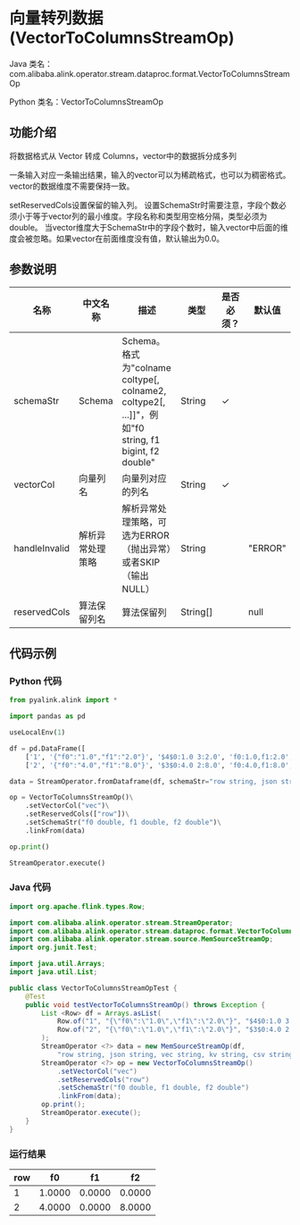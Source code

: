 # 向量转列数据 (VectorToColumnsStreamOp)
Java 类名：com.alibaba.alink.operator.stream.dataproc.format.VectorToColumnsStreamOp

Python 类名：VectorToColumnsStreamOp


## 功能介绍
将数据格式从 Vector 转成 Columns，vector中的数据拆分成多列

一条输入对应一条输出结果，输入的vector可以为稀疏格式，也可以为稠密格式。
vector的数据维度不需要保持一致。

setReservedCols设置保留的输入列。
设置SchemaStr时需要注意，字段个数必须小于等于vector列的最小维度。字段名称和类型用空格分隔，类型必须为double。
当vector维度大于SchemaStr中的字段个数时，输入vector中后面的维度会被忽略。如果vector在前面维度没有值，默认输出为0.0。

## 参数说明

| 名称 | 中文名称 | 描述 | 类型 | 是否必须？ | 默认值 |
| --- | --- | --- | --- | --- | --- |
| schemaStr | Schema | Schema。格式为"colname coltype[, colname2, coltype2[, ...]]"，例如"f0 string, f1 bigint, f2 double" | String | ✓ |  |
| vectorCol | 向量列名 | 向量列对应的列名 | String | ✓ |  |
| handleInvalid | 解析异常处理策略 | 解析异常处理策略，可选为ERROR（抛出异常）或者SKIP（输出NULL） | String |  | "ERROR" |
| reservedCols | 算法保留列名 | 算法保留列 | String[] |  | null |

## 代码示例
### Python 代码
```python
from pyalink.alink import *

import pandas as pd

useLocalEnv(1)

df = pd.DataFrame([
    ['1', '{"f0":"1.0","f1":"2.0"}', '$4$0:1.0 3:2.0', 'f0:1.0,f1:2.0', '1.0,2.0', 1.0, 2.0],
    ['2', '{"f0":"4.0","f1":"8.0"}', '$3$0:4.0 2:8.0', 'f0:4.0,f1:8.0', '4.0,8.0', 4.0, 8.0]])

data = StreamOperator.fromDataframe(df, schemaStr="row string, json string, vec string, kv string, csv string, f0 double, f1 double")

op = VectorToColumnsStreamOp()\
    .setVectorCol("vec")\
    .setReservedCols(["row"])\
    .setSchemaStr("f0 double, f1 double, f2 double")\
    .linkFrom(data)

op.print()

StreamOperator.execute()
```
### Java 代码
```java
import org.apache.flink.types.Row;

import com.alibaba.alink.operator.stream.StreamOperator;
import com.alibaba.alink.operator.stream.dataproc.format.VectorToColumnsStreamOp;
import com.alibaba.alink.operator.stream.source.MemSourceStreamOp;
import org.junit.Test;

import java.util.Arrays;
import java.util.List;

public class VectorToColumnsStreamOpTest {
	@Test
	public void testVectorToColumnsStreamOp() throws Exception {
		List <Row> df = Arrays.asList(
			Row.of("1", "{\"f0\":\"1.0\",\"f1\":\"2.0\"}", "$4$0:1.0 3:2.0", "f0:1.0,f1:2.0", "1.0,2.0", 1.0, 2.0),
			Row.of("2", "{\"f0\":\"1.0\",\"f1\":\"2.0\"}", "$3$0:4.0 2:8.0", "f0:1.0,f1:2.0", "1.0,2.0", 1.0, 2.0)
		);
		StreamOperator <?> data = new MemSourceStreamOp(df,
			"row string, json string, vec string, kv string, csv string, f0 double, f1 double");
		StreamOperator <?> op = new VectorToColumnsStreamOp()
			.setVectorCol("vec")
			.setReservedCols("row")
			.setSchemaStr("f0 double, f1 double, f2 double")
			.linkFrom(data);
		op.print();
		StreamOperator.execute();
	}
}
```

### 运行结果

row|f0|f1|f2
---|---|---|---
1|1.0000|0.0000|0.0000
2|4.0000|0.0000|8.0000
    
